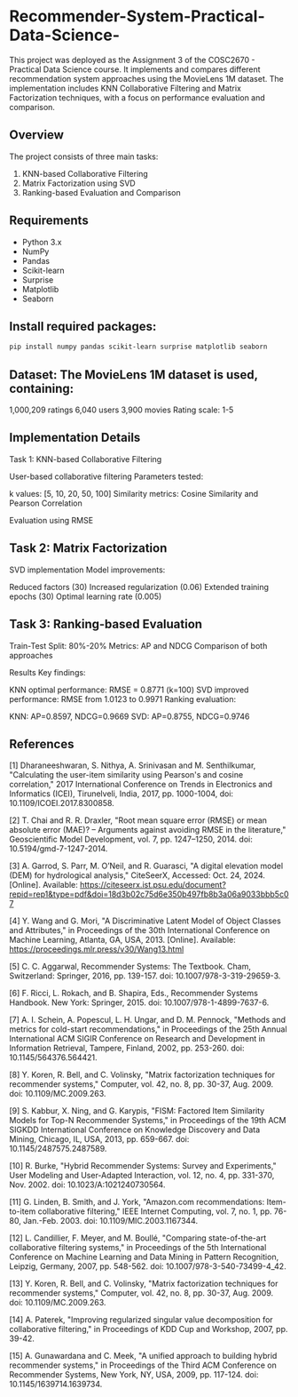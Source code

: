 # Recommender-System-Practical-Data-Science-
This project was deployed as the Assignment 3 of the COSC2670 - Practical Data Science course. It implements and compares different recommendation system approaches using the MovieLens 1M dataset. The implementation includes KNN Collaborative Filtering and Matrix Factorization techniques, with a focus on performance evaluation and comparison.

## Overview

The project consists of three main tasks:
1. KNN-based Collaborative Filtering
2. Matrix Factorization using SVD
3. Ranking-based Evaluation and Comparison

## Requirements

- Python 3.x
- NumPy
- Pandas
- Scikit-learn
- Surprise
- Matplotlib
- Seaborn

## Install required packages:
```bash
pip install numpy pandas scikit-learn surprise matplotlib seaborn
```
## Dataset: The MovieLens 1M dataset is used, containing:

1,000,209 ratings
6,040 users
3,900 movies
Rating scale: 1-5

## Implementation Details
Task 1: KNN-based Collaborative Filtering

User-based collaborative filtering
Parameters tested:

k values: [5, 10, 20, 50, 100]
Similarity metrics: Cosine Similarity and Pearson Correlation

Evaluation using RMSE

## Task 2: Matrix Factorization

SVD implementation
Model improvements:

Reduced factors (30)
Increased regularization (0.06)
Extended training epochs (30)
Optimal learning rate (0.005)

## Task 3: Ranking-based Evaluation
Train-Test Split: 80%-20%
Metrics: AP and NDCG
Comparison of both approaches

Results
Key findings:

KNN optimal performance: RMSE = 0.8771 (k=100)
SVD improved performance: RMSE from 1.0123 to 0.9971
Ranking evaluation:

KNN: AP=0.8597, NDCG=0.9669
SVD: AP=0.8755, NDCG=0.9746

## References
[1] Dharaneeshwaran, S. Nithya, A. Srinivasan and M. Senthilkumar, "Calculating the user-item similarity using Pearson's and cosine correlation," 2017 International Conference on Trends in 
Electronics and Informatics (ICEI), Tirunelveli, India, 2017, pp. 1000-1004, doi: 10.1109/ICOEI.2017.8300858. 

[2] T. Chai and R. R. Draxler, "Root mean square error (RMSE) or mean absolute error (MAE)? – Arguments against avoiding RMSE in the literature," Geoscientific Model Development, vol. 7, 
pp. 1247–1250, 2014. doi: 10.5194/gmd-7-1247-2014. 

[3] A. Garrod, S. Parr, M. O’Neil, and R. Guarasci, "A digital elevation model (DEM) for hydrological analysis," CiteSeerX, Accessed: Oct. 24, 2024. [Online]. Available: 
https://citeseerx.ist.psu.edu/document?repid=rep1&type=pdf&doi=18d3b02c75d6e350b497fb8b3a06a9033bbb5c07

[4] Y. Wang and G. Mori, "A Discriminative Latent Model of Object Classes and Attributes," in Proceedings of the 30th International Conference on Machine Learning, Atlanta, GA, USA, 
2013. [Online]. Available: https://proceedings.mlr.press/v30/Wang13.html

[5] C. C. Aggarwal, Recommender Systems: The Textbook. Cham, Switzerland: Springer, 2016, pp. 139-157. doi: 10.1007/978-3-319-29659-3.

[6] F. Ricci, L. Rokach, and B. Shapira, Eds., Recommender Systems Handbook. New York: Springer, 2015. doi: 10.1007/978-1-4899-7637-6.

[7] A. I. Schein, A. Popescul, L. H. Ungar, and D. M. Pennock, "Methods and metrics for cold-start recommendations," in Proceedings of the 25th Annual International ACM SIGIR Conference 
on Research and Development in Information Retrieval, Tampere, Finland, 2002, pp. 253-260. doi: 10.1145/564376.564421.

[8] Y. Koren, R. Bell, and C. Volinsky, "Matrix factorization techniques for recommender systems," Computer, vol. 42, no. 8, pp. 30-37, Aug. 2009. doi: 10.1109/MC.2009.263.

[9] S. Kabbur, X. Ning, and G. Karypis, "FISM: Factored Item Similarity Models for Top-N Recommender Systems," in Proceedings of the 19th ACM SIGKDD International Conference on 
Knowledge Discovery and Data Mining, Chicago, IL, USA, 2013, pp. 659-667. doi: 10.1145/2487575.2487589.

[10] R. Burke, "Hybrid Recommender Systems: Survey and Experiments," User Modeling and User-Adapted Interaction, vol. 12, no. 4, pp. 331-370, Nov. 2002. doi: 
10.1023/A:1021240730564.

[11] G. Linden, B. Smith, and J. York, "Amazon.com recommendations: Item-to-item collaborative filtering," IEEE Internet Computing, vol. 7, no. 1, pp. 76-80, Jan.-Feb. 2003. doi: 
10.1109/MIC.2003.1167344.

[12] L. Candillier, F. Meyer, and M. Boullé, "Comparing state-of-the-art collaborative filtering systems," in Proceedings of the 5th International Conference on Machine Learning and Data 
Mining in Pattern Recognition, Leipzig, Germany, 2007, pp. 548-562. doi: 10.1007/978-3-540-73499-4_42.

[13] Y. Koren, R. Bell, and C. Volinsky, "Matrix factorization techniques for recommender systems," Computer, vol. 42, no. 8, pp. 30-37, Aug. 2009. doi: 10.1109/MC.2009.263.

[14] A. Paterek, "Improving regularized singular value decomposition for collaborative filtering," in Proceedings of KDD Cup and Workshop, 2007, pp. 39-42.

[15] A. Gunawardana and C. Meek, "A unified approach to building hybrid recommender systems," in Proceedings of the Third ACM Conference on Recommender Systems, New 
York, NY, USA, 2009, pp. 117-124. doi: 10.1145/1639714.1639734.



